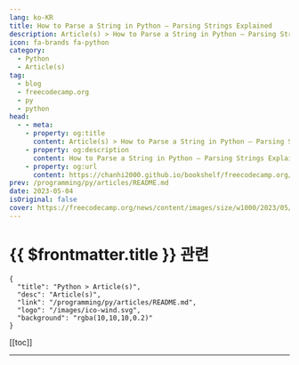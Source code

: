```yaml
---
lang: ko-KR
title: How to Parse a String in Python – Parsing Strings Explained
description: Article(s) > How to Parse a String in Python – Parsing Strings Explained
icon: fa-brands fa-python
category: 
  - Python
  - Article(s)
tag: 
  - blog
  - freecodecamp.org
  - py
  - python
head:
  - - meta:
    - property: og:title
      content: Article(s) > How to Parse a String in Python – Parsing Strings Explained
    - property: og:description
      content: How to Parse a String in Python – Parsing Strings Explained
    - property: og:url
      content: https://chanhi2000.github.io/bookshelf/freecodecamp.org/how-to-parse-a-string-in-python.html
prev: /programming/py/articles/README.md
date: 2023-05-04
isOriginal: false
cover: https://freecodecamp.org/news/content/images/size/w1000/2023/05/split-and-split-methods-in-python.png
---
```


# {{ $frontmatter.title }} 관련

```component VPCard
{
  "title": "Python > Article(s)",
  "desc": "Article(s)",
  "link": "/programming/py/articles/README.md",
  "logo": "/images/ico-wind.svg",
  "background": "rgba(10,10,10,0.2)"
}
```

[[toc]]

---

<SiteInfo
  name="How to Parse a String in Python – Parsing Strings Explained"
  desc="Parsing a string can mean different things in Python. You can parse a string by splitting or extracting the substrings.  You can also parse a string by converting it to an integer or float variable. Although this should be categorized as a type conversion operation, you'll come across resources..."
  url="https://freecodecamp.org/news/how-to-parse-a-string-in-python/"
  logo="https://cdn.freecodecamp.org/universal/favicons/favicon.ico"
  preview="https://freecodecamp.org/news/content/images/size/w1000/2023/05/split-and-split-methods-in-python.png"/>

<!-- TODO: 작성 -->

